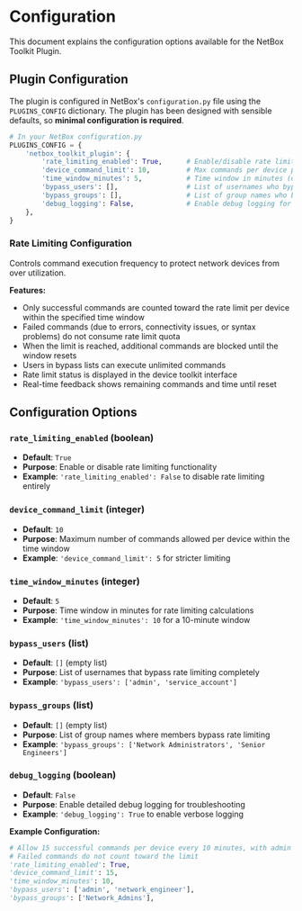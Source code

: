 # Configuration

This document explains the configuration options available for the NetBox Toolkit Plugin.

## Plugin Configuration

The plugin is configured in NetBox's `configuration.py` file using the `PLUGINS_CONFIG` dictionary. The plugin has been designed with sensible defaults, so **minimal configuration is required**.




```python
# In your NetBox configuration.py
PLUGINS_CONFIG = {
    'netbox_toolkit_plugin': {
        'rate_limiting_enabled': True,      # Enable/disable rate limiting (default: True)
        'device_command_limit': 10,         # Max commands per device per time window (default: 10)
        'time_window_minutes': 5,           # Time window in minutes (default: 5)
        'bypass_users': [],                 # List of usernames who bypass rate limiting (default: [])
        'bypass_groups': [],                # List of group names who bypass rate limiting (default: [])
        'debug_logging': False,             # Enable debug logging for this plugin (default: False)
    },
}
```



### Rate Limiting Configuration

Controls command execution frequency to protect network devices from over utilization.

**Features:**

- Only successful commands are counted toward the rate limit per device within the specified time window
- Failed commands (due to errors, connectivity issues, or syntax problems) do not consume rate limit quota
- When the limit is reached, additional commands are blocked until the window resets
- Users in bypass lists can execute unlimited commands
- Rate limit status is displayed in the device toolkit interface
- Real-time feedback shows remaining commands and time until reset

## Configuration Options

### `rate_limiting_enabled` (boolean)
- **Default**: `True`
- **Purpose**: Enable or disable rate limiting functionality
- **Example**: `'rate_limiting_enabled': False` to disable rate limiting entirely

### `device_command_limit` (integer)
- **Default**: `10`
- **Purpose**: Maximum number of commands allowed per device within the time window
- **Example**: `'device_command_limit': 5` for stricter limiting

### `time_window_minutes` (integer)
- **Default**: `5`
- **Purpose**: Time window in minutes for rate limiting calculations
- **Example**: `'time_window_minutes': 10` for a 10-minute window

### `bypass_users` (list)
- **Default**: `[]` (empty list)
- **Purpose**: List of usernames that bypass rate limiting completely
- **Example**: `'bypass_users': ['admin', 'service_account']`

### `bypass_groups` (list)
- **Default**: `[]` (empty list)
- **Purpose**: List of group names where members bypass rate limiting
- **Example**: `'bypass_groups': ['Network Administrators', 'Senior Engineers']`

### `debug_logging` (boolean)
- **Default**: `False`
- **Purpose**: Enable detailed debug logging for troubleshooting
- **Example**: `'debug_logging': True` to enable verbose logging




**Example Configuration:**
```python
# Allow 15 successful commands per device every 10 minutes, with admin bypass
# Failed commands do not count toward the limit
'rate_limiting_enabled': True,
'device_command_limit': 15,
'time_window_minutes': 10,
'bypass_users': ['admin', 'network_engineer'],
'bypass_groups': ['Network_Admins'],
```

